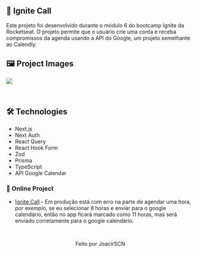 ## 📆 Ignite Call

Este projeto foi desenvolvido durante o módulo 6 do bootcamp Ignite da Rocketseat. O projeto permite que o usuário crie uma conta e receba compromissos da agenda usando a API do Google, um projeto semelhante ao Calendly.

## 🖼 Project Images
<img src="https://user-images.githubusercontent.com/71772559/209562977-006a79f2-a376-4fd8-80b7-a019bbf6f26a.png" align="center" />

&nbsp;

## 🛠️ Technologies

* Next.js
* Next Auth
* React Query
* React Hook Form
* Zod
* Prisma
* TypeScript
* API Google Calendar

### 🔗 Online Project
* [Ignite Call](https://06-ignite-call-delta.vercel.app/) - Em produção está com erro na parte de agendar uma hora, por exemplo, se eu selecionar 8 horas e enviar para o google calendário, então no app ficará marcado como 11 horas, mas será enviado corretamente para o google calendário.

&nbsp;

<p align="center">Feito por JoacirSCN</p>
